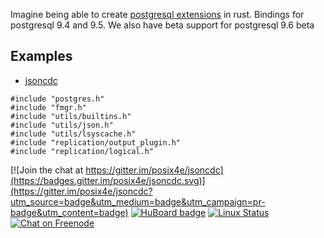 Imagine being able to create [postgresql extensions](https://www.postgresql.org/docs/9.4/static/extend-extensions.html) in rust. Bindings for postgresql 9.4 and 9.5.
We also have beta support for postgresql 9.6 beta

Examples
---------------------
- [jsoncdc](https://github.com/posix4e/jsoncdc)

```
#include "postgres.h"
#include "fmgr.h"
#include "utils/builtins.h"
#include "utils/json.h"
#include "utils/lsyscache.h"
#include "replication/output_plugin.h"
#include "replication/logical.h"
```

[![Join the chat at https://gitter.im/posix4e/jsoncdc](https://badges.gitter.im/posix4e/jsoncdc.svg)](https://gitter.im/posix4e/jsoncdc?utm_source=badge&utm_medium=badge&utm_campaign=pr-badge&utm_content=badge)
[![HuBoard badge](http://img.shields.io/badge/Hu-Board-7965cc.svg)](https://huboard.com/posix4e/jsoncdc)
[![Linux Status](https://travis-ci.org/posix4e/jsoncdc.svg?branch=master)](https://travis-ci.org/posix4e/rpgffi)
[![Chat on Freenode](https://img.shields.io/badge/freenode-%23jsoncdc-brightgreen.svg)](irc://chat.freenode.net/jsoncdc)

